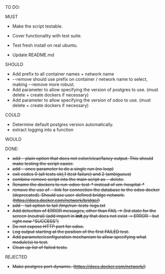 TO DO:

MUST
* Make the script testable.
* Cover functionality with test suite.

* Test fresh install on real ubuntu.
* Update README.md

SHOULD
* Add prefix to all container names + network name
* --remove should use prefix on container / network name to select, making --remove more robust.
* Add parameter to allow specifying the version of postgres to use. (must delete + create dockers if necessary)
* Add parameter to allow specifying the version of odoo to use. (must delete + create dockers if necessary)

COULD
* Determine default postgres version automatically.
* extract logging into a function

WOULD

DONE:

* ~~add --plain option that does not color/clear/fancy output. This should make testing the script easier.~~
* ~~add --once parameter to do a single run (no loop)~~
* ~~exit codes 0 (all tests ok),1 (test failure) and 2 (ambiguous)~~
* ~~combine remove script into the main script as --delete.~~
* ~~Rename the dockers to run-odoo-test-* instead of om-hospital-*~~
* ~~remove the use of --link for connection the database to the odoo docker (deprecated). Should use user-defined bridge network. (https://docs.docker.com/network/bridge/)~~
* ~~add --tail option to tail /tmp/run-tests-logs.txt~~
* ~~Add detection of ERROR messages, other than FAIL -> 3rd state for the screen (neutral) (add import in __init__.py that does not exist -> ERROR - but right now "SUCCESS")~~
* ~~Do not expose HTTP port for odoo.~~
* ~~Log output starting at the position of the first FAILED test.~~
* ~~Add parameter/configuration mechanism to allow specifying what module(s) to test.~~
* ~~Clean up list of failed tests.~~

REJECTED

* ~~Make postgres port dynamic. (https://docs.docker.com/network/)~~

